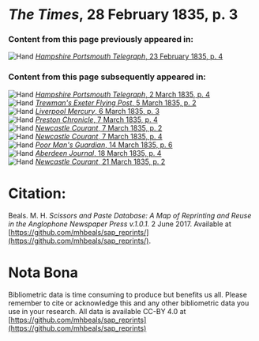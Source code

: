 # *The Times*, 28 February 1835, p. 3  
  
### Content from this page previously appeared in:  
![Hand](http://scissorsandpaste.net/wp-content/uploads/2017/06/smallhandpointer.png) [*Hampshire Portsmouth Telegraph*, 23 February 1835, p. 4](https://mhbeals.github.io/sap_html/Hampshire-Portsmouth-Telegraph/Hampshire-Portsmouth-Telegraph-23-February-1835-p-4)  
  
### Content from this page subsequently appeared in:  
![Hand](http://scissorsandpaste.net/wp-content/uploads/2017/06/smallhandpointer.png) [*Hampshire Portsmouth Telegraph*, 2 March 1835, p. 4](https://mhbeals.github.io/sap_html/Hampshire-Portsmouth-Telegraph/Hampshire-Portsmouth-Telegraph-2-March-1835-p-4)  
![Hand](http://scissorsandpaste.net/wp-content/uploads/2017/06/smallhandpointer.png) [*Trewman's Exeter Flying Post*, 5 March 1835, p. 2](https://mhbeals.github.io/sap_html/Trewman's-Exeter-Flying-Post/Trewman's-Exeter-Flying-Post-5-March-1835-p-2)  
![Hand](http://scissorsandpaste.net/wp-content/uploads/2017/06/smallhandpointer.png) [*Liverpool Mercury*, 6 March 1835, p. 3](https://mhbeals.github.io/sap_html/Liverpool-Mercury/Liverpool-Mercury-6-March-1835-p-3)  
![Hand](http://scissorsandpaste.net/wp-content/uploads/2017/06/smallhandpointer.png) [*Preston Chronicle*, 7 March 1835, p. 4](https://mhbeals.github.io/sap_html/Preston-Chronicle/Preston-Chronicle-7-March-1835-p-4)  
![Hand](http://scissorsandpaste.net/wp-content/uploads/2017/06/smallhandpointer.png) [*Newcastle Courant*, 7 March 1835, p. 2](https://mhbeals.github.io/sap_html/Newcastle-Courant/Newcastle-Courant-7-March-1835-p-2)  
![Hand](http://scissorsandpaste.net/wp-content/uploads/2017/06/smallhandpointer.png) [*Newcastle Courant*, 7 March 1835, p. 4](https://mhbeals.github.io/sap_html/Newcastle-Courant/Newcastle-Courant-7-March-1835-p-4)  
![Hand](http://scissorsandpaste.net/wp-content/uploads/2017/06/smallhandpointer.png) [*Poor Man's Guardian*, 14 March 1835, p. 6](https://mhbeals.github.io/sap_html/Poor-Man's-Guardian/Poor-Man's-Guardian-14-March-1835-p-6)  
![Hand](http://scissorsandpaste.net/wp-content/uploads/2017/06/smallhandpointer.png) [*Aberdeen Journal*, 18 March 1835, p. 4](https://mhbeals.github.io/sap_html/Aberdeen-Journal/Aberdeen-Journal-18-March-1835-p-4)  
![Hand](http://scissorsandpaste.net/wp-content/uploads/2017/06/smallhandpointer.png) [*Newcastle Courant*, 21 March 1835, p. 2](https://mhbeals.github.io/sap_html/Newcastle-Courant/Newcastle-Courant-21-March-1835-p-2)  


# Citation: 

Beals. M. H. *Scissors and Paste Database: A Map of Reprinting and Reuse in the Anglophone Newspaper Press v.1.0.1.* 2 June 2017. Available at [https://github.com/mhbeals/sap_reprints/](https://github.com/mhbeals/sap_reprints/). 

# Nota Bona

Bibliometric data is time consuming to produce but benefits us all. Please remember to cite or acknowledge this and any other bibliometric data you use in your research. All data is available CC-BY 4.0 at [https://github.com/mhbeals/sap_reprints](https://github.com/mhbeals/sap_reprints)